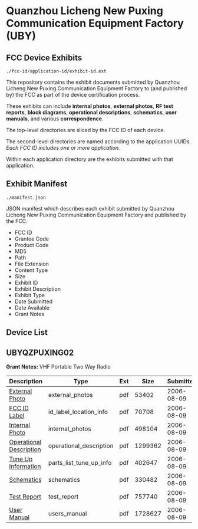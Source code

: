 # Quanzhou Licheng New Puxing Communication Equipment Factory (UBY)
## FCC Device Exhibits

```
./fcc-id/application-id/exhibit-id.ext
```

This repository contains the exhibit documents submitted by Quanzhou Licheng New Puxing Communication Equipment Factory to (and published by) the FCC as part of the device certification process.

These exhibits can include **internal photos**, **external photos**, **RF test reports**, **block diagrams**, **operational descriptions**, **schematics**, **user manuals**, and various **correspondence**.

The top-level directories are sliced by the FCC ID of each device.

The second-level directories are named according to the application UUIDs. *Each FCC ID includes one or more application.*

Within each application directory are the exhibits submitted with that application. 

## Exhibit Manifest

```
./manifest.json
```

JSON manifest which describes each exhibit submitted by Quanzhou Licheng New Puxing Communication Equipment Factory and published by the FCC.

- FCC ID
- Grantee Code
- Product Code
- MD5
- Path
- File Extension
- Content Type
- Size
- Exhibit ID
- Exhibit Description
- Exhibit Type
- Date Submitted
- Date Available
- Grant Notes

## Device List
## UBYQZPUXING02
**Grant Notes:** VHF Portable Two Way Radio

| Description | Type | Ext | Size | Submitted | Available |
| ----------- | ---- | --- | ---- | --------- | --------- |
| [External Photo](UBYQZPUXING02/0f2c04209cd10300c8a15b209d0c90e8/691492.pdf) | external_photos | pdf | 53402 | 2006-08-09 | 2006-08-09 |
| [FCC ID Label](UBYQZPUXING02/0f2c04209cd10300c8a15b209d0c90e8/691491.pdf) | id_label_location_info | pdf | 70708 | 2006-08-09 | 2006-08-09 |
| [Internal Photo](UBYQZPUXING02/0f2c04209cd10300c8a15b209d0c90e8/691490.pdf) | internal_photos | pdf | 498104 | 2006-08-09 | 2006-08-09 |
| [Operational Description](UBYQZPUXING02/0f2c04209cd10300c8a15b209d0c90e8/691489.pdf) | operational_description | pdf | 1299362 | 2006-08-09 | 2006-08-09 |
| [Tune Up Information](UBYQZPUXING02/0f2c04209cd10300c8a15b209d0c90e8/691488.pdf) | parts_list_tune_up_info | pdf | 402647 | 2006-08-09 | 2006-08-09 |
| [Schematics](UBYQZPUXING02/0f2c04209cd10300c8a15b209d0c90e8/691487.pdf) | schematics | pdf | 330482 | 2006-08-09 | 2006-08-09 |
| [Test Report](UBYQZPUXING02/0f2c04209cd10300c8a15b209d0c90e8/691486.pdf) | test_report | pdf | 757740 | 2006-08-09 | 2006-08-09 |
| [User Manual](UBYQZPUXING02/0f2c04209cd10300c8a15b209d0c90e8/691485.pdf) | users_manual | pdf | 1728627 | 2006-08-09 | 2006-08-09 |

